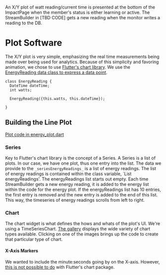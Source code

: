 An X/Y plot of watt reading/current time is presented at the bottom of the ImpactPage when the member's status is either learning or active.  The StreamBuilder in [TBD CODE] gets a new reading when the monitor writes a reading to the DB.
# Plot Software
The X/Y plot is very simple, emphasizing the real time measurements being made over being used for analytics.  Because of this simplicity and favoring animation, we chose to use [Flutter's chart library](https://medium.com/flutter/beautiful-animated-charts-for-flutter-164940780b8c).  We use the [EnergyReading data class to express a data point](https://github.com/BitKnitting/FitHome_app/blob/master/lib/impact/energy_plot/energy_reading.dart).
```
class EnergyReading {
  DateTime dateTime;
  int watts;

  EnergyReading({this.watts, this.dateTime});

}
```
## Building the Line Plot
[Plot code in energy_plot.dart](https://github.com/BitKnitting/FitHome_app/blob/master/lib/impact/energy_plot/energy_plot.dart)

### Series
Key to Flutter's chart library is the concept of a Series.  A Series is a list of plots.  In our case, we have one plot, thus one entry into the list.  The data we provide to the `_seriesEnergyReadings_` is a list of energy readings.  The list of energy readings is contained within the class variable, `List<EnergyReading> energyReadings'.  The energyReadings list starts out empty.  Each time StreamBuilder gets a new energy reading, it is added to the energy list within the code for the energy plot.  If the energyReadings list has 10 entries, the first entry is removed and the new entry is added to the end of this list.  This way, the timeseries of energy readings scrolls from left to right.
### Chart
The chart widget is what defines the hows and whats of the plot's UI.  We're using a TimeSeriesChart.  [The gallery](https://google.github.io/charts/flutter/gallery.html) displays the wide variety of chart types available.  Clicking on one of the images brings up the code to create that particular type of chart.
#### X-Axis Markers
We wanted to include the minute:seconds going by on the X-axis.  However, [this is not possible to do](https://stackoverflow.com/questions/51964513/format-time-labels-in-charts-flutter-time-series-chart-to-include-hhmmss) with Flutter's chart package. 
